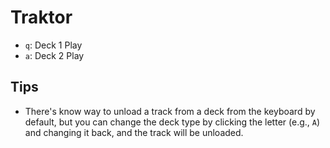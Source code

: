 # Traktor

- `q`: Deck 1 Play
- `a`: Deck 2 Play

## Tips

- There's know way to unload a track from a deck from the keyboard by default, but you can change the deck type by clicking the letter (e.g., `A`) and changing it back, and the track will be unloaded.
